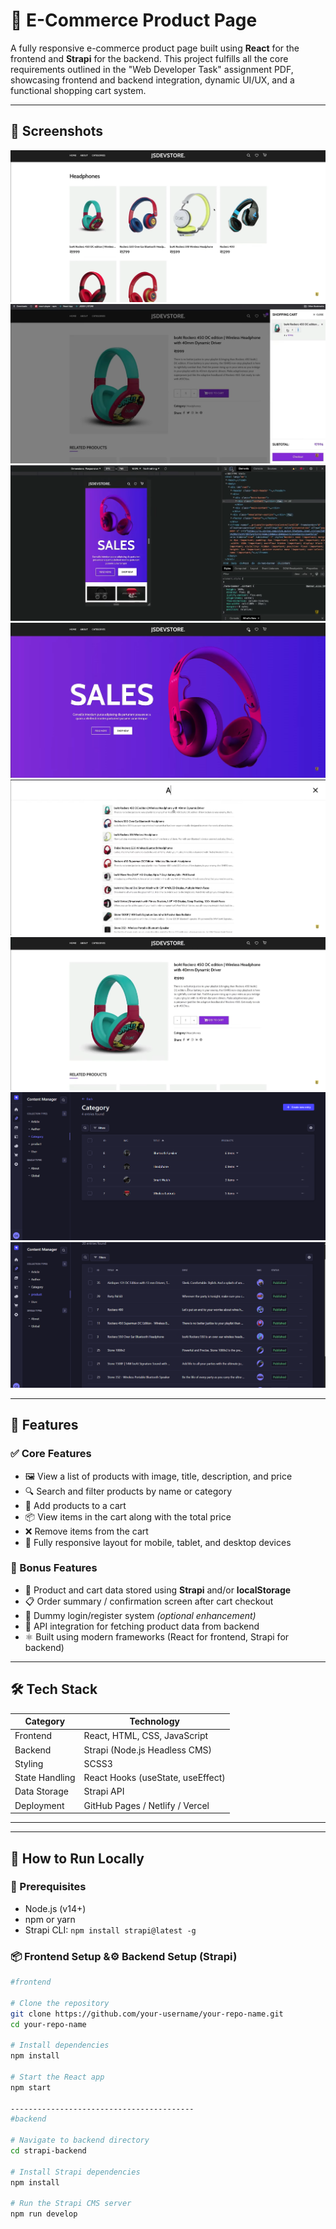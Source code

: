 # 🛒 E-Commerce Product Page

A fully responsive e-commerce product page built using **React** for the frontend and **Strapi** for the backend. This project fulfills all the core requirements outlined in the "Web Developer Task" assignment PDF, showcasing frontend and backend integration, dynamic UI/UX, and a functional shopping cart system.

---
## 📸 Screenshots

![Product Listing Page](screenshots/listedproducts.png)  
![Cart Page](screenshots/Cart.png)  
![Mobile Responsive View](screenshots/responsive.png)
![NavBar](screenshots/navbar.png)
![Search Page](screenshots/search.png)
![Single Product Page](screenshots/singleproduct.png)
![Starpi for Category](screenshots/strapi-category.png)
![Starpi for Product](screenshots/strapi-product.png)

---

## 📌 Features

### ✅ Core Features
- 🖼️ View a list of products with image, title, description, and price
- 🔍 Search and filter products by name or category
- 🛒 Add products to a cart
- 📦 View items in the cart along with the total price
- ❌ Remove items from the cart
- 📱 Fully responsive layout for mobile, tablet, and desktop devices

### 🌟 Bonus Features
- 💾 Product and cart data stored using **Strapi** and/or **localStorage**
- 📋 Order summary / confirmation screen after cart checkout
- 🔐 Dummy login/register system *(optional enhancement)*
- 🔗 API integration for fetching product data from backend
- ⚛️ Built using modern frameworks (React for frontend, Strapi for backend)

---

## 🛠️ Tech Stack

| Category       | Technology                       |
|----------------|----------------------------------|
| Frontend       | React, HTML, CSS, JavaScript     |
| Backend        | Strapi (Node.js Headless CMS)    |
| Styling        | SCSS3                            |
| State Handling | React Hooks (useState, useEffect)|
| Data Storage   | Strapi API                       |
| Deployment     | GitHub Pages / Netlify / Vercel  |

---

---

## 🧪 How to Run Locally

### 🔧 Prerequisites
- Node.js (v14+)
- npm or yarn
- Strapi CLI: `npm install strapi@latest -g`

### 📦 Frontend Setup &⚙️ Backend Setup (Strapi)

```bash
#frontend

# Clone the repository
git clone https://github.com/your-username/your-repo-name.git
cd your-repo-name

# Install dependencies
npm install

# Start the React app
npm start

-----------------------------------------
#backend

# Navigate to backend directory
cd strapi-backend

# Install Strapi dependencies
npm install

# Run the Strapi CMS server
npm run develop
